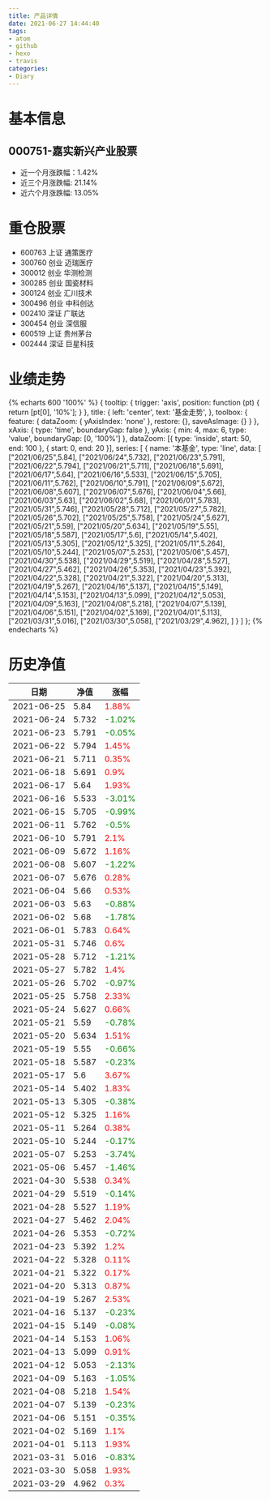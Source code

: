 ```yaml
---
title: 产品详情
date: 2021-06-27 14:44:40
tags:
- atom
- github
- hexo
- travis
categories:
- Diary
---
```


# 基本信息
## 000751-嘉实新兴产业股票
- 近一个月涨跌幅：1.42%
- 近三个月涨跌幅: 21.14%
- 近六个月涨跌幅: 13.05%

# 重仓股票
- 600763 上证 通策医疗
- 300760 创业 迈瑞医疗
- 300012 创业 华测检测
- 300285 创业 国瓷材料
- 300124 创业 汇川技术
- 300496 创业 中科创达
- 002410 深证 广联达
- 300454 创业 深信服
- 600519 上证 贵州茅台
- 002444 深证 巨星科技
# 业绩走势

{% echarts 600 '100%' %}
{
  tooltip: {
        trigger: 'axis',
        position: function (pt) {
            return [pt[0], '10%'];
        }
    },
    title: {
        left: 'center',
        text: '基金走势',
    },
    toolbox: {
        feature: {
            dataZoom: {
                yAxisIndex: 'none'
            },
            restore: {},
            saveAsImage: {}
        }
    },
    xAxis: {
        type: 'time',
        boundaryGap: false
    },
    yAxis: {
        min: 4,
        max: 6,
        type: 'value',
        boundaryGap: [0, '100%']
    },
    dataZoom: [{
        type: 'inside',
        start: 50,
        end: 100
    }, {
        start: 0,
        end: 20
    }],
    series: [
        {
            name: '本基金',
            type: 'line',
            data: [
["2021/06/25",5.84],
["2021/06/24",5.732],
["2021/06/23",5.791],
["2021/06/22",5.794],
["2021/06/21",5.711],
["2021/06/18",5.691],
["2021/06/17",5.64],
["2021/06/16",5.533],
["2021/06/15",5.705],
["2021/06/11",5.762],
["2021/06/10",5.791],
["2021/06/09",5.672],
["2021/06/08",5.607],
["2021/06/07",5.676],
["2021/06/04",5.66],
["2021/06/03",5.63],
["2021/06/02",5.68],
["2021/06/01",5.783],
["2021/05/31",5.746],
["2021/05/28",5.712],
["2021/05/27",5.782],
["2021/05/26",5.702],
["2021/05/25",5.758],
["2021/05/24",5.627],
["2021/05/21",5.59],
["2021/05/20",5.634],
["2021/05/19",5.55],
["2021/05/18",5.587],
["2021/05/17",5.6],
["2021/05/14",5.402],
["2021/05/13",5.305],
["2021/05/12",5.325],
["2021/05/11",5.264],
["2021/05/10",5.244],
["2021/05/07",5.253],
["2021/05/06",5.457],
["2021/04/30",5.538],
["2021/04/29",5.519],
["2021/04/28",5.527],
["2021/04/27",5.462],
["2021/04/26",5.353],
["2021/04/23",5.392],
["2021/04/22",5.328],
["2021/04/21",5.322],
["2021/04/20",5.313],
["2021/04/19",5.267],
["2021/04/16",5.137],
["2021/04/15",5.149],
["2021/04/14",5.153],
["2021/04/13",5.099],
["2021/04/12",5.053],
["2021/04/09",5.163],
["2021/04/08",5.218],
["2021/04/07",5.139],
["2021/04/06",5.151],
["2021/04/02",5.169],
["2021/04/01",5.113],
["2021/03/31",5.016],
["2021/03/30",5.058],
["2021/03/29",4.962],
]
        }
    ]
};
{% endecharts %}

# 历史净值

| 日期 | 净值 | 涨幅 |
| --- | --- | --- |
|2021-06-25|5.84|<font color=red>1.88%</font>|
|2021-06-24|5.732|<font color=green>-1.02%</font>|
|2021-06-23|5.791|<font color=green>-0.05%</font>|
|2021-06-22|5.794|<font color=red>1.45%</font>|
|2021-06-21|5.711|<font color=red>0.35%</font>|
|2021-06-18|5.691|<font color=red>0.9%</font>|
|2021-06-17|5.64|<font color=red>1.93%</font>|
|2021-06-16|5.533|<font color=green>-3.01%</font>|
|2021-06-15|5.705|<font color=green>-0.99%</font>|
|2021-06-11|5.762|<font color=green>-0.5%</font>|
|2021-06-10|5.791|<font color=red>2.1%</font>|
|2021-06-09|5.672|<font color=red>1.16%</font>|
|2021-06-08|5.607|<font color=green>-1.22%</font>|
|2021-06-07|5.676|<font color=red>0.28%</font>|
|2021-06-04|5.66|<font color=red>0.53%</font>|
|2021-06-03|5.63|<font color=green>-0.88%</font>|
|2021-06-02|5.68|<font color=green>-1.78%</font>|
|2021-06-01|5.783|<font color=red>0.64%</font>|
|2021-05-31|5.746|<font color=red>0.6%</font>|
|2021-05-28|5.712|<font color=green>-1.21%</font>|
|2021-05-27|5.782|<font color=red>1.4%</font>|
|2021-05-26|5.702|<font color=green>-0.97%</font>|
|2021-05-25|5.758|<font color=red>2.33%</font>|
|2021-05-24|5.627|<font color=red>0.66%</font>|
|2021-05-21|5.59|<font color=green>-0.78%</font>|
|2021-05-20|5.634|<font color=red>1.51%</font>|
|2021-05-19|5.55|<font color=green>-0.66%</font>|
|2021-05-18|5.587|<font color=green>-0.23%</font>|
|2021-05-17|5.6|<font color=red>3.67%</font>|
|2021-05-14|5.402|<font color=red>1.83%</font>|
|2021-05-13|5.305|<font color=green>-0.38%</font>|
|2021-05-12|5.325|<font color=red>1.16%</font>|
|2021-05-11|5.264|<font color=red>0.38%</font>|
|2021-05-10|5.244|<font color=green>-0.17%</font>|
|2021-05-07|5.253|<font color=green>-3.74%</font>|
|2021-05-06|5.457|<font color=green>-1.46%</font>|
|2021-04-30|5.538|<font color=red>0.34%</font>|
|2021-04-29|5.519|<font color=green>-0.14%</font>|
|2021-04-28|5.527|<font color=red>1.19%</font>|
|2021-04-27|5.462|<font color=red>2.04%</font>|
|2021-04-26|5.353|<font color=green>-0.72%</font>|
|2021-04-23|5.392|<font color=red>1.2%</font>|
|2021-04-22|5.328|<font color=red>0.11%</font>|
|2021-04-21|5.322|<font color=red>0.17%</font>|
|2021-04-20|5.313|<font color=red>0.87%</font>|
|2021-04-19|5.267|<font color=red>2.53%</font>|
|2021-04-16|5.137|<font color=green>-0.23%</font>|
|2021-04-15|5.149|<font color=green>-0.08%</font>|
|2021-04-14|5.153|<font color=red>1.06%</font>|
|2021-04-13|5.099|<font color=red>0.91%</font>|
|2021-04-12|5.053|<font color=green>-2.13%</font>|
|2021-04-09|5.163|<font color=green>-1.05%</font>|
|2021-04-08|5.218|<font color=red>1.54%</font>|
|2021-04-07|5.139|<font color=green>-0.23%</font>|
|2021-04-06|5.151|<font color=green>-0.35%</font>|
|2021-04-02|5.169|<font color=red>1.1%</font>|
|2021-04-01|5.113|<font color=red>1.93%</font>|
|2021-03-31|5.016|<font color=green>-0.83%</font>|
|2021-03-30|5.058|<font color=red>1.93%</font>|
|2021-03-29|4.962|<font color=red>0.3%</font>|
